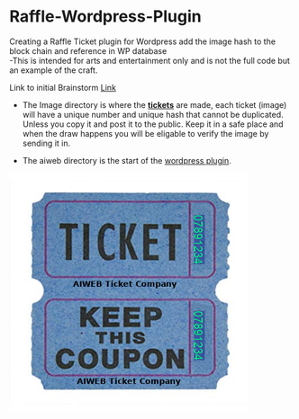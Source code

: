 # Raffle-Wordpress-Plugin
Creating a Raffle Ticket plugin for Wordpress 
add the image hash to the block chain and reference in WP database  
-This is intended for arts and entertainment only and is not the full code but an example of the craft.

Link to initial Brainstorm 
[Link](https://aiweb.bit.ai/pwl/TX532k8FHle59oNj)



- The Image directory is where the [**tickets**](https://github.com/jkwebco/Raffle-Wordpress-Plugin/tree/master/image) are made, each ticket (image) will have a unique number and unique hash that cannot be duplicated. Unless you copy it and post it to the public. Keep it in a safe place and when the draw happens you will be eligable to verify the image by sending it in.

- The aiweb directory is the start of the [wordpress plugin](https://github.com/jkwebco/Raffle-Wordpress-Plugin/tree/master/aiweb).


![alt text](https://github.com/jkwebco/Raffle-Wordpress-Plugin/blob/master/image/sample-out07891234.png)
